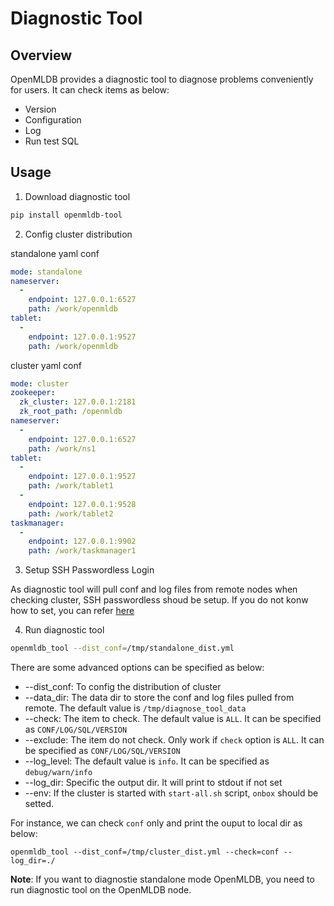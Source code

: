 # Diagnostic Tool

## Overview

OpenMLDB provides a diagnostic tool to diagnose problems conveniently for users. It can check items as below:

- Version
- Configuration
- Log
- Run test SQL

## Usage

1. Download diagnostic tool
```bash
pip install openmldb-tool
```

2. Config cluster distribution

standalone yaml conf
```yaml
mode: standalone
nameserver:
  -
    endpoint: 127.0.0.1:6527
    path: /work/openmldb
tablet:
  -
    endpoint: 127.0.0.1:9527
    path: /work/openmldb
```

cluster yaml conf
```yaml
mode: cluster
zookeeper:
  zk_cluster: 127.0.0.1:2181
  zk_root_path: /openmldb
nameserver:
  -
    endpoint: 127.0.0.1:6527
    path: /work/ns1
tablet:
  -
    endpoint: 127.0.0.1:9527
    path: /work/tablet1
  -
    endpoint: 127.0.0.1:9528
    path: /work/tablet2
taskmanager:
  -
    endpoint: 127.0.0.1:9902
    path: /work/taskmanager1
```

3. Setup SSH Passwordless Login

As diagnostic tool will pull conf and log files from remote nodes when checking cluster, SSH passwordless shoud be setup. If you do not konw how to set, you can refer [here]((https://www.itzgeek.com/how-tos/linux/centos-how-tos/ssh-passwordless-login-centos-7-rhel-7.html))

4. Run diagnostic tool

```bash
openmldb_tool --dist_conf=/tmp/standalone_dist.yml
```

There are some advanced options can be specified as below:

- --dist_conf: To config the distribution of cluster
- --data_dir: The data dir to store the conf and log files pulled from remote. The default value is `/tmp/diagnose_tool_data`
- --check: The item to check. The default value is `ALL`. It can be specified as `CONF/LOG/SQL/VERSION`
- --exclude: The item do not check. Only work if `check` option is `ALL`. It can be specified as `CONF/LOG/SQL/VERSION`
- --log_level: The default value is `info`. It can be specified as `debug/warn/info`
- --log_dir: Specific the output dir. It will print to stdout if not set
- --env: If the cluster is started with `start-all.sh` script, `onbox` should be setted.

For instance, we can check `conf` only and print the ouput to local dir as below:
```
openmldb_tool --dist_conf=/tmp/cluster_dist.yml --check=conf --log_dir=./
```

**Note**: If you want to diagnostie standalone mode OpenMLDB, you need to run diagnostic tool on the OpenMLDB node.
